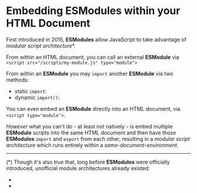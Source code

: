 # Embedding ESModules within your HTML Document

First introduced in 2015, **ESModules** allow JavaScript to take advantage of _modular script architecture_*.

From within an HTML document, you can call an external **ESModule** via `<script src="/scripts/my-module.js" type="module">`

From within an **ESModule** you may `import` another **ESModule** via two methods:

 - static `import`:
 - dynamic `import()`:

You can even embed an **ESModule** directly into an HTML document, via `<script type="module">`.

_However_ what you can't do - at least not natively - is embed multiple **ESModule** scripts into the same HTML document and then have those **ESModules** `import` and `export` from each other, resulting in a _modular script architecture_ which runs entirely within a _same-document-environment_.


__________

(*) Though it's also true that, long before **ESModules** were officially introduced, unofficial module architectures already existed:

 -
 -
